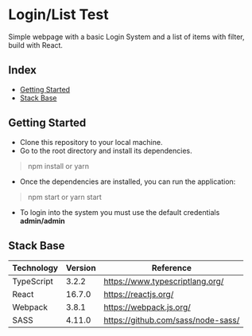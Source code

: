 # Login/List Test
Simple webpage with a basic Login System and a list of items with filter, build with React.

## Index

- [Getting Started](#getting-started)
- [Stack Base](#stack-base)

## Getting Started
- Clone this repository to your local machine.
- Go to the root directory and install its dependencies.
> npm install or yarn
- Once the dependencies are installed, you can run the application:
> npm start or yarn start
- To login into the system you must use the default credentials **admin/admin**

## Stack Base
Technology | Version | Reference
--- | --- | --- 
TypeScript | 3.2.2 | https://www.typescriptlang.org/
React | 16.7.0 | https://reactjs.org/
Webpack | 3.8.1 | https://webpack.js.org/
SASS | 4.11.0 | https://github.com/sass/node-sass/